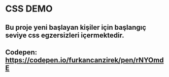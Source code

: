 # CSS DEMO

## Bu proje yeni başlayan kişiler için başlangıç seviye css egzersizleri içermektedir.

## Codepen: https://codepen.io/furkancanzirek/pen/rNYOmdE

